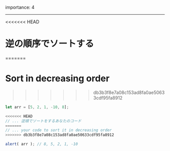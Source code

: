 importance: 4

---

<<<<<<< HEAD
# 逆の順序でソートする
=======
# Sort in decreasing order
>>>>>>> db3b3f8e7a08c153ad8fa0ae50633cdf95fa8912

```js
let arr = [5, 2, 1, -10, 8];

<<<<<<< HEAD
// ... 逆順でソートをするあなたのコード
=======
// ... your code to sort it in decreasing order
>>>>>>> db3b3f8e7a08c153ad8fa0ae50633cdf95fa8912

alert( arr ); // 8, 5, 2, 1, -10
```
